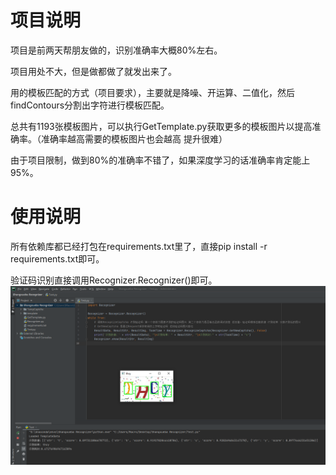 # 项目说明
项目是前两天帮朋友做的，识别准确率大概80%左右。
  
项目用处不大，但是做都做了就发出来了。

用的模板匹配的方式（项目要求），主要就是降噪、开运算、二值化，然后findContours分割出字符进行模板匹配。

总共有1193张模板图片，可以执行GetTemplate.py获取更多的模板图片以提高准确率。（准确率越高需要的模板图片也会越高 提升很难）

由于项目限制，做到80%的准确率不错了，如果深度学习的话准确率肯定能上95%。

# 使用说明
所有依赖库都已经打包在requirements.txt里了，直接pip install -r requirements.txt即可。

验证码识别直接调用Recognizer.Recognizer()即可。
![avatar](https://raw.githubusercontent.com/SwaggyMacro/SxbCaptchaRecognizer/main/TempCaptcha/%40MZ18W05T5K1L1AIC5Q.png?token=AJILZ4WHEW5J2VU7I4YHCVLBJKJD2)
